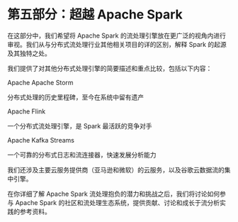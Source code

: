 # 第五部分：超越 Apache Spark

在这部分中，我们希望将 Apache Spark 的流处理引擎放在更广泛的视角内进行审视。我们从与分布式流处理行业其他相关项目的详的区别，解释 Spark 的起源及其独特之处。

我们提供了对其他分布式处理引擎的简要描述和重点比较，包括以下内容：

Apache   Apache Storm

分布式处理的历史里程碑，至今在系统中留有遗产

Apache Flink

一个分布式流处理引擎，是 Spark 最活跃的竞争对手

Apache Kafka Streams

一个可靠的分布式日志和流连接器，快速发展分析能力

我们还涉及主要云服务提供商（亚马逊和微软）的云服务，以及谷歌云数据流的集中引擎。

在你详细了解 Apache Spark 流处理抱负的潜力和挑战之后，我们将讨论如何参与 Apache Spark 的社区和流处理生态系统，提供贡献、讨论和成长于流分析实践的参考资料。
